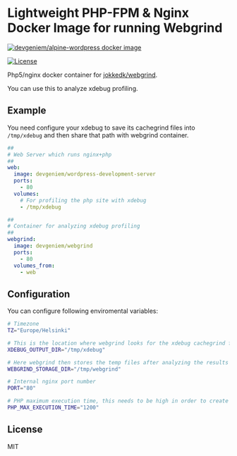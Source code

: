 # Lightweight PHP-FPM & Nginx Docker Image for running Webgrind
[![devgeniem/alpine-wordpress docker image](http://dockeri.co/image/devgeniem/webgrind)](https://registry.hub.docker.com/u/devgeniem/webgrind/)

[![License](https://img.shields.io/:license-mit-blue.svg?style=flat-square)](http://badges.mit-license.org)

Php5/nginx docker container for [jokkedk/webgrind](https://github.com/jokkedk/webgrind).

You can use this to analyze xdebug profiling.

## Example
You need configure your xdebug to save its cachegrind files into `/tmp/xdebug` and then share that path with webgrind container.

```yaml
##
# Web Server which runs nginx+php
##
web:
  image: devgeniem/wordpress-development-server
  ports:
    - 80
  volumes:
    # For profiling the php site with xdebug
    - /tmp/xdebug

##
# Container for analyzing xdebug profiling
##
webgrind:
  image: devgeniem/webgrind
  ports:
    - 80
  volumes_from:
    - web
```

## Configuration
You can configure following enviromental variables:
```bash
# Timezone
TZ="Europe/Helsinki"

# This is the location where webgrind looks for the xdebug cachegrind files
XDEBUG_OUTPUT_DIR="/tmp/xdebug"

# Here webgrind then stores the temp files after analyzing the results
WEBGRIND_STORAGE_DIR="/tmp/webgrind"

# Internal nginx port number
PORT="80"

# PHP maximum execution time, this needs to be high in order to create the call graphs
PHP_MAX_EXECUTION_TIME="1200"
```

## License
MIT
